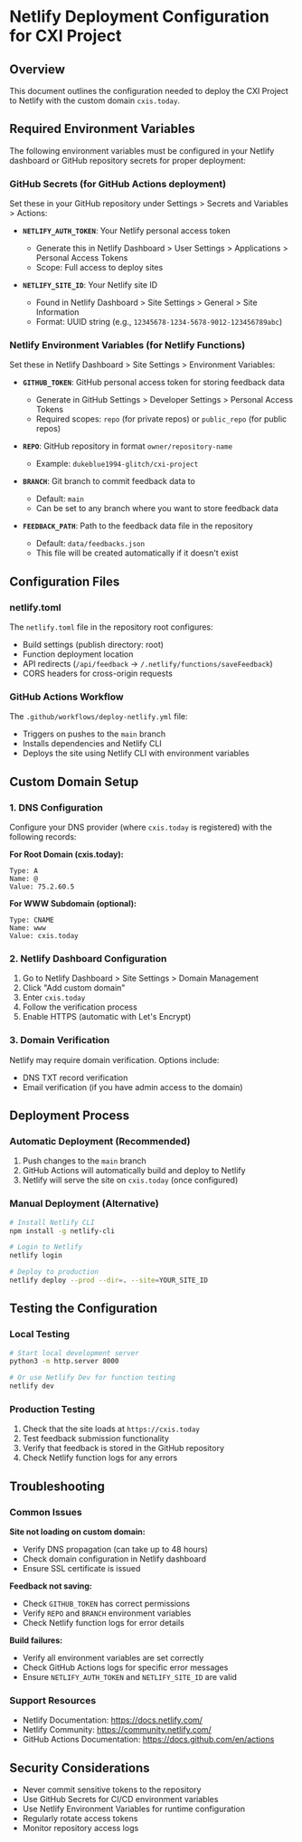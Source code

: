 # Netlify Deployment Configuration for CXI Project

## Overview
This document outlines the configuration needed to deploy the CXI Project to Netlify with the custom domain `cxis.today`.

## Required Environment Variables

The following environment variables must be configured in your Netlify dashboard or GitHub repository secrets for proper deployment:

### GitHub Secrets (for GitHub Actions deployment)
Set these in your GitHub repository under Settings > Secrets and Variables > Actions:

- **`NETLIFY_AUTH_TOKEN`**: Your Netlify personal access token
  - Generate this in Netlify Dashboard > User Settings > Applications > Personal Access Tokens
  - Scope: Full access to deploy sites

- **`NETLIFY_SITE_ID`**: Your Netlify site ID
  - Found in Netlify Dashboard > Site Settings > General > Site Information
  - Format: UUID string (e.g., `12345678-1234-5678-9012-123456789abc`)

### Netlify Environment Variables (for Netlify Functions)
Set these in Netlify Dashboard > Site Settings > Environment Variables:

- **`GITHUB_TOKEN`**: GitHub personal access token for storing feedback data
  - Generate in GitHub Settings > Developer Settings > Personal Access Tokens
  - Required scopes: `repo` (for private repos) or `public_repo` (for public repos)

- **`REPO`**: GitHub repository in format `owner/repository-name`
  - Example: `dukeblue1994-glitch/cxi-project`

- **`BRANCH`**: Git branch to commit feedback data to
  - Default: `main`
  - Can be set to any branch where you want to store feedback data

- **`FEEDBACK_PATH`**: Path to the feedback data file in the repository
  - Default: `data/feedbacks.json`
  - This file will be created automatically if it doesn't exist

## Configuration Files

### netlify.toml
The `netlify.toml` file in the repository root configures:
- Build settings (publish directory: root)
- Function deployment location
- API redirects (`/api/feedback` → `/.netlify/functions/saveFeedback`)
- CORS headers for cross-origin requests

### GitHub Actions Workflow
The `.github/workflows/deploy-netlify.yml` file:
- Triggers on pushes to the `main` branch
- Installs dependencies and Netlify CLI
- Deploys the site using Netlify CLI with environment variables

## Custom Domain Setup

### 1. DNS Configuration
Configure your DNS provider (where `cxis.today` is registered) with the following records:

**For Root Domain (cxis.today):**
```
Type: A
Name: @
Value: 75.2.60.5
```

**For WWW Subdomain (optional):**
```
Type: CNAME
Name: www
Value: cxis.today
```

### 2. Netlify Dashboard Configuration
1. Go to Netlify Dashboard > Site Settings > Domain Management
2. Click "Add custom domain"
3. Enter `cxis.today`
4. Follow the verification process
5. Enable HTTPS (automatic with Let's Encrypt)

### 3. Domain Verification
Netlify may require domain verification. Options include:
- DNS TXT record verification
- Email verification (if you have admin access to the domain)

## Deployment Process

### Automatic Deployment (Recommended)
1. Push changes to the `main` branch
2. GitHub Actions will automatically build and deploy to Netlify
3. Netlify will serve the site on `cxis.today` (once configured)

### Manual Deployment (Alternative)
```bash
# Install Netlify CLI
npm install -g netlify-cli

# Login to Netlify
netlify login

# Deploy to production
netlify deploy --prod --dir=. --site=YOUR_SITE_ID
```

## Testing the Configuration

### Local Testing
```bash
# Start local development server
python3 -m http.server 8000

# Or use Netlify Dev for function testing
netlify dev
```

### Production Testing
1. Check that the site loads at `https://cxis.today`
2. Test feedback submission functionality
3. Verify that feedback is stored in the GitHub repository
4. Check Netlify function logs for any errors

## Troubleshooting

### Common Issues

**Site not loading on custom domain:**
- Verify DNS propagation (can take up to 48 hours)
- Check domain configuration in Netlify dashboard
- Ensure SSL certificate is issued

**Feedback not saving:**
- Check `GITHUB_TOKEN` has correct permissions
- Verify `REPO` and `BRANCH` environment variables
- Check Netlify function logs for error details

**Build failures:**
- Verify all environment variables are set correctly
- Check GitHub Actions logs for specific error messages
- Ensure `NETLIFY_AUTH_TOKEN` and `NETLIFY_SITE_ID` are valid

### Support Resources
- Netlify Documentation: https://docs.netlify.com/
- Netlify Community: https://community.netlify.com/
- GitHub Actions Documentation: https://docs.github.com/en/actions

## Security Considerations
- Never commit sensitive tokens to the repository
- Use GitHub Secrets for CI/CD environment variables
- Use Netlify Environment Variables for runtime configuration
- Regularly rotate access tokens
- Monitor repository access logs
